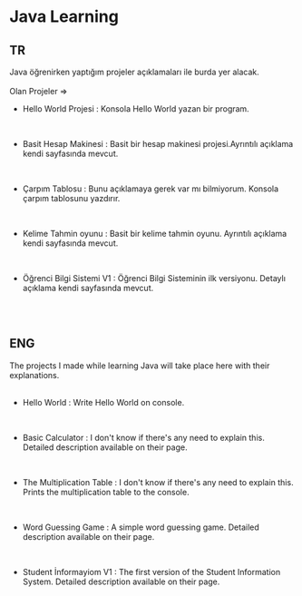 # Java Learning

## TR 
Java öğrenirken yaptığım projeler açıklamaları ile burda yer alacak.
</br>
</br>
Olan Projeler => 

- Hello World Projesi : Konsola Hello World yazan bir program.
</br>

- Basit Hesap Makinesi : Basit bir hesap makinesi projesi.Ayrıntılı açıklama kendi sayfasında mevcut.
</br>

- Çarpım Tablosu : Bunu açıklamaya gerek var mı bilmiyorum. Konsola çarpım tablosunu yazdırır.
</br>

- Kelime Tahmin oyunu : Basit bir kelime tahmin oyunu. Ayrıntılı açıklama kendi sayfasında mevcut.
</br>

- Öğrenci Bilgi Sistemi V1 : Öğrenci Bilgi Sisteminin ilk versiyonu. Detaylı açıklama kendi sayfasında mevcut.
</br>
</br>

## ENG
The projects I made while learning Java will take place here with their explanations.
</br>
</br>

- Hello World : Write Hello World on console.
</br>

- Basic Calculator : I don't know if there's any need to explain this. Detailed description available on their page.
</br>

- The Multiplication Table : I don't know if there's any need to explain this. Prints the multiplication table to the console.
</br>

- Word Guessing Game : A simple word guessing game. Detailed description available on their page.
</br>

- Student İnformayiom V1 : The first version of the Student Information System. Detailed description available on their page.
